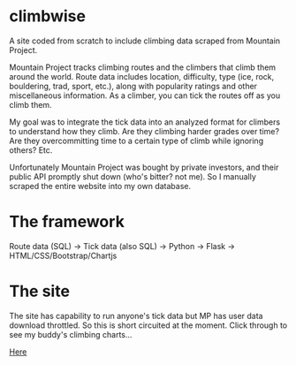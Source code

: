 # climbwise

A site coded from scratch to include climbing data scraped from Mountain Project. 

Mountain Project tracks climbing routes and the climbers that climb them around the world. Route data includes location, difficulty, type (ice, rock, bouldering, trad, sport, etc.), along with popularity ratings and other miscellaneous information. As a climber, you can tick the routes off as you climb them.

My goal was to integrate the tick data into an analyzed format for climbers to understand how they climb. Are they climbing harder grades over time? Are they overcommitting time to a certain type of climb while ignoring others? Etc.

Unfortunately Mountain Project was bought by private investors, and their public API promptly shut down (who's bitter? not me). So I manually scraped the entire website into my own database. 

# The framework

Route data (SQL) -> Tick data (also SQL) -> Python -> Flask -> HTML/CSS/Bootstrap/Chartjs

# The site

The site has capability to run anyone's tick data but MP has user data download throttled. So this is short circuited at the moment. Click through to see my buddy's climbing charts...

<a href="pcheng3.pythonanywhere.com">Here</a>
